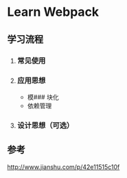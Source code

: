 # Learn Webpack

## 学习流程

1. ### 常见使用
2. ### 应用思想
    * 模### 块化
    * 依赖管理
3. ### 设计思想（可选）



## 参考
http://www.jianshu.com/p/42e11515c10f